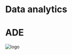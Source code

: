 # Data analytics
# ADE
![logo](https://www.momapublicidad.com/wp-content/uploads/2018/05/LOGO-EDEM.jpg)



